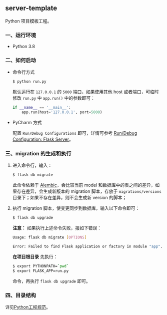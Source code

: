 ## server-template

Python 项目模板工程。

### 一、运行环境

- Python 3.8

### 二、如何启动

- 命令行方式

  ```bash
  $ python run.py
  ```

  默认运行在 `127.0.0.1` 的 `5000` 端口，如果使用其他 host 或者端口，可临时修改 `run.py` 中 `app.run()` 中的参数即可：

  ```python
  if __name__ == '__main__':
      app.run(host='127.0.0.1', port=5000)
  
  ```

- PyCharm 方式

  配置 `Run/Debug Configurations` 即可，详情可参考 [Run/Debug Configuration: Flask Server](!https://www.jetbrains.com/help/pycharm/run-debug-configuration-flask-server.html)。

### 三、migration 的生成和执行

1. 进入命令行，输入：

    ```bash
    $ flask db migrate
    ```
    此命令依赖于 [Alembic](https://alembic.sqlalchemy.org/en/latest/)，会比较当前 model 和数据库中的表之间的差异，如果存在差异，会生成新版本的 migration 脚本，存放于 `migrations/versions` 目录下；如果不存在差异，则不会生成新 version 的脚本；
    
2. 执行 migration 脚本，使变更同步到数据库，输入以下命令即可：

    ```bash
    $ flask db upgrade
    ```

    **注意：** 如果执行上述命令失败，报如下错误：

    ```bash
    Usage: flask db migrate [OPTIONS]
    
    Error: Failed to find Flask application or factory in module "app". Use "FLASK_APP=app:name to specify one.
    
    ```

    **在项目根目录** 先执行：

    ```bash
    $ export PYTHONPATH=`pwd`
    $ export FLASK_APP=run.py
    ```

    命令，再执行 `flask db upgrade` 即可。

### 四、目录结构

详见[Python工程规范](https://wiki.emhub.top/pages/viewpage.action?pageId=1802364)。

